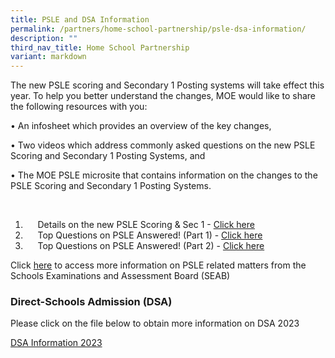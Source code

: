 ```yaml
---
title: PSLE and DSA Information
permalink: /partners/home-school-partnership/psle-dsa-information/
description: ""
third_nav_title: Home School Partnership
variant: markdown
---
```

The new PSLE scoring and Secondary 1 Posting systems will take effect this year. To help you better understand the changes, MOE would like to share the following resources with you:  
  

• An infosheet which provides an overview of the key changes,

• Two videos which address commonly asked questions on the new PSLE Scoring and Secondary 1 Posting Systems, and

• The MOE PSLE microsite that contains information on the changes to the PSLE Scoring and Secondary 1 Posting Systems.

  

1.       Details on the new PSLE Scoring & Sec 1 - [Click here](https://www.moe.gov.sg/microsites/psle-fsbb/index.html)
2.       Top Questions on PSLE Answered! (Part 1) - [Click here](https://www.youtube.com/watch?v=pp5rWUMMtIc&feature=youtu.be)
3.       Top Questions on PSLE Answered! (Part 2) - [Click here](https://www.youtube.com/watch?v=44m7HE7flhQ&feature=youtu.be)

Click [here](http://www.seab.gov.sg/) to access more information on PSLE related matters from the Schools Examinations and Assessment Board (SEAB)


### Direct-Schools Admission (DSA)

Please click on the file below to obtain more information on DSA 2023  
  
[DSA Information 2023](/files/31072023%20dsa%20info.pdf)